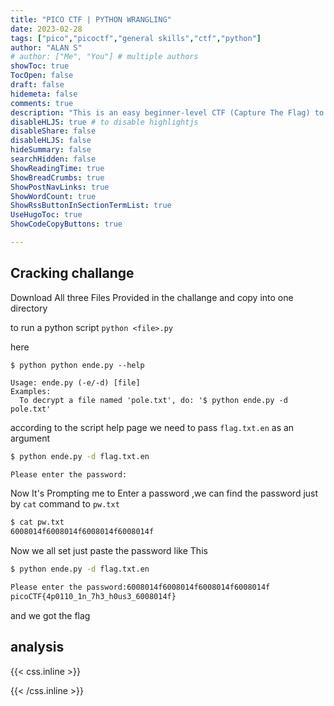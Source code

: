 ```yaml
---
title: "PICO CTF | PYTHON WRANGLING"
date: 2023-02-28
tags: ["pico","picoctf","general skills","ctf","python"]
author: "ALAN S"
# author: ["Me", "You"] # multiple authors
showToc: true
TocOpen: false
draft: false
hidemeta: false
comments: true
description: "This is an easy beginner-level CTF (Capture The Flag) to understand how to run Python scripts, and also we can learn about some ciphers by reading the Python script."
disableHLJS: true # to disable highlightjs
disableShare: false
disableHLJS: false
hideSummary: false
searchHidden: false
ShowReadingTime: true
ShowBreadCrumbs: true
ShowPostNavLinks: true
ShowWordCount: true
ShowRssButtonInSectionTermList: true
UseHugoToc: true
ShowCodeCopyButtons: true

---
```


## Cracking challange

Download All three Files Provided in the challange and copy into one directory

to run a python script `python <file>.py`

here 
```
$ python python ende.py --help

Usage: ende.py (-e/-d) [file]
Examples:
  To decrypt a file named 'pole.txt', do: '$ python ende.py -d pole.txt'

```
according to the script help page we need to pass `flag.txt.en` as an argument

```bash
$ python ende.py -d flag.txt.en

Please enter the password:

```
Now It's Prompting me to Enter a password ,we can find the password just by `cat` command to `pw.txt`

```bash
$ cat pw.txt
6008014f6008014f6008014f6008014f
```
Now we all set just paste the password like This

```bash
$ python ende.py -d flag.txt.en

Please enter the password:6008014f6008014f6008014f6008014f
picoCTF{4p0110_1n_7h3_h0us3_6008014f}
```
and we got the flag 

## analysis


{{< css.inline >}}

<style>
.canon { background: white; width: 100%; height: auto; }
</style>

{{< /css.inline >}}
